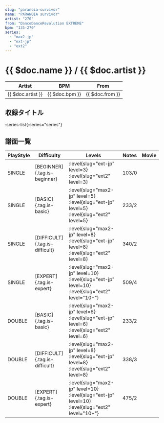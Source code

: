 ```yaml
---
slug: "paranoia-survivor"
name: "PARANOIA survivor"
artist: "270"
from: "DanceDanceRevolution EXTREME"
bpm: "135-270"
series:
  - "max2-jp"
  - "ext-jp"
  - "ext2"
---
```


# {{ $doc.name }} / {{ $doc.artist }}

|Artist|BPM|From|
|------|---|----|
|{{ $doc.artist }}|{{ $doc.bpm }}|{{ $doc.from }}|

## 収録タイトル

:series-list{:series="series"}

## 譜面一覧

|PlayStyle|Difficulty|Levels|Notes|Movie|
|---------|----------|------|-----|-----|
|SINGLE|[BEGINNER]{.tag.is-beginner}|:level{slug="ext-jp" level=3} :level{slug="ext2" level=3}|103/0||
|SINGLE|[BASIC]{.tag.is-basic}|:level{slug="max2-jp" level=5} :level{slug="ext-jp" level=5} :level{slug="ext2" level=5}|233/2||
|SINGLE|[DIFFICULT]{.tag.is-difficult}|:level{slug="max2-jp" level=8} :level{slug="ext-jp" level=8} :level{slug="ext2" level=8}|340/2||
|SINGLE|[EXPERT]{.tag.is-expert}|:level{slug="max2-jp" level=10} :level{slug="ext-jp" level=10} :level{slug="ext2" level="10+"}|509/4||
|DOUBLE|[BASIC]{.tag.is-basic}|:level{slug="max2-jp" level=6} :level{slug="ext-jp" level=6} :level{slug="ext2" level=6}|233/2||
|DOUBLE|[DIFFICULT]{.tag.is-difficult}|:level{slug="max2-jp" level=8} :level{slug="ext-jp" level=8} :level{slug="ext2" level=8}|338/3||
|DOUBLE|[EXPERT]{.tag.is-expert}|:level{slug="max2-jp" level=10} :level{slug="ext-jp" level=10} :level{slug="ext2" level="10+"}|475/2||
